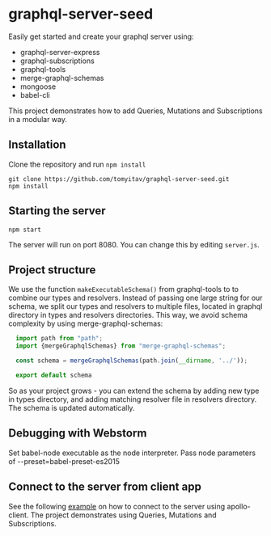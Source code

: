 # graphql-server-seed

Easily get started and create your graphql server using:

+ graphql-server-express
+ graphql-subscriptions
+ graphql-tools
+ merge-graphql-schemas
+ mongoose
+ babel-cli

This project demonstrates how to add Queries, Mutations and Subscriptions in a modular way.

## Installation

Clone the repository and run `npm install`

```
git clone https://github.com/tomyitav/graphql-server-seed.git
npm install
```

## Starting the server

```
npm start
```

The server will run on port 8080. You can change this by editing `server.js`.

## Project structure

We use the function `makeExecutableSchema()` from graphql-tools to to combine our
types and resolvers. Instead of passing one large string for our schema, we
split our types and resolvers to multiple files, located in graphql directory in
types and resolvers directories. This way, we avoid schema complexity by using
merge-graphql-schemas:

```js
  import path from "path";
  import {mergeGraphqlSchemas} from "merge-graphql-schemas";

  const schema = mergeGraphqlSchemas(path.join(__dirname, '../'));

  export default schema
```

So as your project grows - you can extend the schema by adding new type in types
directory, and adding matching resolver file in resolvers directory. The schema
is updated automatically.

## Debugging with Webstorm

Set babel-node executable as the node interpreter.
Pass node parameters of --preset=babel-preset-es2015

## Connect to the server from client app

See the following [example](https://github.com/tomyitav/angular1-apollo-client-sample/) on how to connect to the server using apollo-client.
The project demonstrates using Queries, Mutations and Subscriptions.

